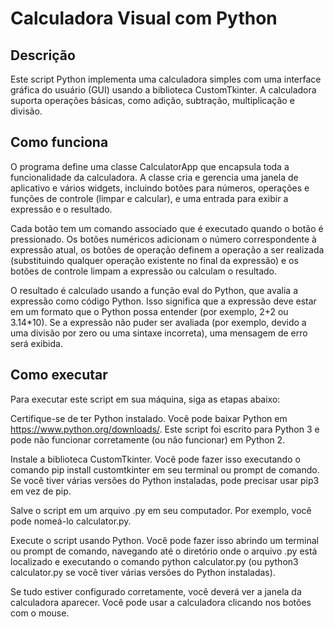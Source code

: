 # Calculadora Visual com Python
## Descrição
Este script Python implementa uma calculadora simples com uma interface gráfica do usuário (GUI) usando a biblioteca CustomTkinter. A calculadora suporta operações básicas, como adição, subtração, multiplicação e divisão.

## Como funciona
O programa define uma classe CalculatorApp que encapsula toda a funcionalidade da calculadora. A classe cria e gerencia uma janela de aplicativo e vários widgets, incluindo botões para números, operações e funções de controle (limpar e calcular), e uma entrada para exibir a expressão e o resultado.

Cada botão tem um comando associado que é executado quando o botão é pressionado. Os botões numéricos adicionam o número correspondente à expressão atual, os botões de operação definem a operação a ser realizada (substituindo qualquer operação existente no final da expressão) e os botões de controle limpam a expressão ou calculam o resultado.

O resultado é calculado usando a função eval do Python, que avalia a expressão como código Python. Isso significa que a expressão deve estar em um formato que o Python possa entender (por exemplo, 2+2 ou 3.14*10). Se a expressão não puder ser avaliada (por exemplo, devido a uma divisão por zero ou uma sintaxe incorreta), uma mensagem de erro será exibida.

## Como executar
Para executar este script em sua máquina, siga as etapas abaixo:

Certifique-se de ter Python instalado. Você pode baixar Python em https://www.python.org/downloads/. Este script foi escrito para Python 3 e pode não funcionar corretamente (ou não funcionar) em Python 2.

Instale a biblioteca CustomTkinter. Você pode fazer isso executando o comando pip install customtkinter em seu terminal ou prompt de comando. Se você tiver várias versões do Python instaladas, pode precisar usar pip3 em vez de pip.

Salve o script em um arquivo .py em seu computador. Por exemplo, você pode nomeá-lo calculator.py.

Execute o script usando Python. Você pode fazer isso abrindo um terminal ou prompt de comando, navegando até o diretório onde o arquivo .py está localizado e executando o comando python calculator.py (ou python3 calculator.py se você tiver várias versões do Python instaladas).

Se tudo estiver configurado corretamente, você deverá ver a janela da calculadora aparecer. Você pode usar a calculadora clicando nos botões com o mouse.